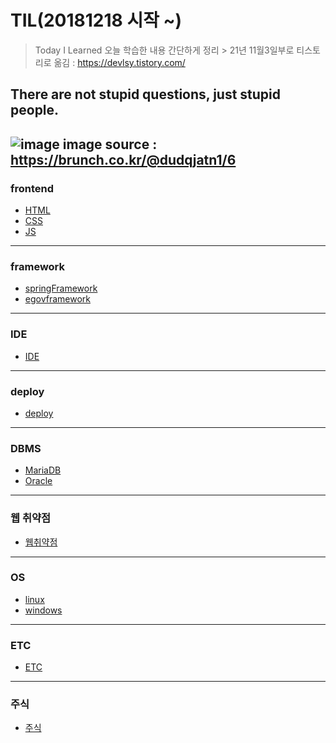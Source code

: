 # TIL(20181218 시작 ~)
>Today I Learned 오늘 학습한 내용 간단하게 정리 > 21년 11월3일부로 티스토리로 옮김 : https://devlsy.tistory.com/
## There are not stupid questions, just stupid people.
![image](https://user-images.githubusercontent.com/44331989/123603131-8703bc00-d834-11eb-84da-dff6f97cb731.png)
image source : https://brunch.co.kr/@dudqjatn1/6
---------------------------------------------------------
### frontend
* [HTML](https://github.com/devLsy/TIL/blob/master/HTML/HTML.md)
* [CSS](https://github.com/devLsy/TIL/blob/master/css/css.md)
* [JS](https://github.com/devLsy/TIL/blob/master/JS/javascript.md)
---------------------------------------------------------
### framework
* [springFramework](https://github.com/devLsy/TIL/blob/master/spring/springFramework.md)
* [egovframework](https://github.com/devLsy/TIL/blob/master/egovFramework/egovframework.md)
---------------------------------------------------------
### IDE
* [IDE](https://github.com/devLsy/TIL/blob/master/IDE/Eclipse.md)
---------------------------------------------------------
### deploy
* [deploy](https://github.com/devLsy/TIL/blob/master/deploy/jenkins.md)
---------------------------------------------------------
### DBMS
* [MariaDB](https://github.com/devLsy/TIL/blob/master/DBMS/MariaDB/MariaDB.md)
* [Oracle](https://github.com/devLsy/TIL/blob/master/DBMS/Oracle/Oracle.md)
---------------------------------------------------------
### 웹 취약점
* [웹취약점](https://github.com/devLsy/TIL/blob/master/web_vulnerability/web_vulnerability.md)
---------------------------------------------------------
### OS
* [linux](https://github.com/devLsy/TIL/blob/master/OS/lunix.md)
* [windows](https://github.com/devLsy/TIL/blob/master/OS/windows.md)
---------------------------------------------------------
### ETC
* [ETC](https://github.com/devLsy/TIL/blob/master/devEtc/devEtc.md)
---------------------------------------------------------
### 주식
* [주식](https://github.com/devLsy/TIL/blob/master/%EC%9D%BC%EC%83%81/stock.md)


